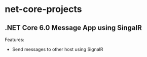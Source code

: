 # net-core-projects
## .NET Core 6.0 Message App using SingalR

Features:
- Send messages to other host using SignalR
